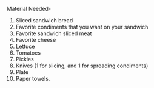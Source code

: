 Material Needed-



1. Sliced sandwich bread
2. Favorite condiments that you want on your sandwich
3. Favorite sandwich sliced meat
4. Favorite cheese
5. Lettuce
6. Tomatoes
7. Pickles
8. Knives (1 for slicing, and 1 for spreading condiments)
9. Plate
10. Paper towels.